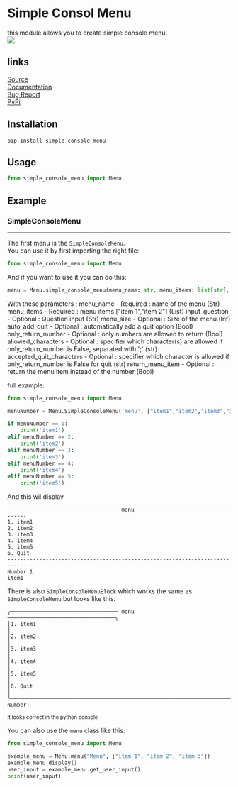 # Simple Consol Menu
this module allows you to create simple console menu. <br>
[![](https://img.shields.io/pypi/dm/simple-console-menu)](
https://pypi.org/project/simple-console-menu/)

## links
[Source](https://github.com/mikeee1/simple-console-menu) <br>
[Documentation](https://github.com/mikeee1/simple-console-menu/wiki) <br>
[Bug Report](https://github.com/mikeee1/simple-console-menu/issues) <br>
[PyPi](https://pypi.org/project/simple-console-menu/) 

## Installation
```
pip install simple-console-menu
```

## Usage
```python
from simple_console_menu import Menu
```

## Example
### SimpleConsoleMenu
---
The first menu is the `SimpleConsoleMenu`. <br>
You can use it by first importing the right file: 
```python
from simple_console_menu import Menu
```

And if you want to use it you can do this:
```python
menu = Menu.simple_console_menu(menu_name: str, menu_items: list[str], input_question: str, menu_size: int = 76, auto_add_quit: bool = False, only_return_number: bool = True, allowed_characters: list[str] | str | None = None, accepted_quit_characters: str = '', return_menu_item: bool = False)
```

With these parameters :
    menu_name                - Required  : name of the menu (Str)
    menu_items               - Required  : menu items ["item 1","item 2"] (List)
    input_question           - Optional  : Question input (Str)
    menu_size                - Optional  : Size of the menu (Int)
    auto_add_quit            - Optional  : automatically add a quit option (Bool)
    only_return_number       - Optional  : only numbers are allowed to return (Bool)
    allowed_characters       - Optional  : specifier which character(s) are allowed if only_return_number is False, separated with ';' (str)
    accepted_quit_characters - Optional  : specifier which character is allowed if only_return_number is False for quit (str)
    return_menu_item         - Optional  : return the menu item instead of the number (Bool)

full example:
```python
from simple_console_menu import Menu

menuNumber = Menu.SimpleConsoleMenu('menu', ["item1","item2","item3","item4","item5"], "Number:", 76, True)

if menuNumber == 1:
    print('item1')
elif menuNumber == 2:
    print('item2')
elif menuNumber == 3:
    print('item3')
elif menuNumber == 4:
    print('item4')
elif menuNumber == 5:
    print('item5')
```

And this wil display

```
----------------------------------- menu -----------------------------------
1. item1
2. item2
3. item3
4. item4
5. item5
6. Quit
----------------------------------------------------------------------------
Number:1
item1
```

There is also `SimpleConsoleMenuBlock` which works the same as `SimpleConsoleMenu` but looks like this:

```
╭────────────────────────────────── menu ──────────────────────────────────╮
│1. item1                                                                  │
│2. item2                                                                  │
│3. item3                                                                  │
│4. item4                                                                  │
│5. item5                                                                  │
│6. Quit                                                                   │
╰──────────────────────────────────────────────────────────────────────────╯
Number:
```
<sub>it looks correct in the python console</sub>

You can also use the `menu` class like this:

```python
from simple_console_menu import Menu

example_menu = Menu.menu("Menu", ["item 1", "item 2", "item 3"])
example_menu.display()
user_input = example_menu.get_user_input()
print(user_input)
```